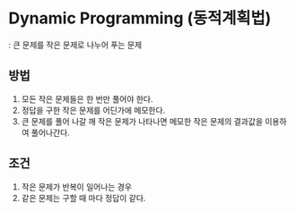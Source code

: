 # Dynamic Programming (동적계획법)
: 큰 문제를 작은 문제로 나누어 푸는 문제

## 방법 

 1. 모든 작은 문제들은 한 번만 풀어야 한다.
 2. 정답을 구한 작은 문제를 어딘가에 메모한다.
 3. 큰 문제를 풀어 나갈 깨 작은 문제가 나타나면 메모한 작은 문제의 결과값을 이용하여 풀어나간다.

## 조건 

1. 작은 문제가 반복이 일어나는 경우
2. 같은 문제는 구할 때 마다 정답이 같다.
